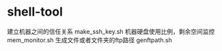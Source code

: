# shell-tool
建立机器之间的信任关系 make_ssh_key.sh
机器硬盘使用比例，剩余空间监控 mem_monitor.sh
生成文件或者文件夹的ftp路径   genftpath.sh
